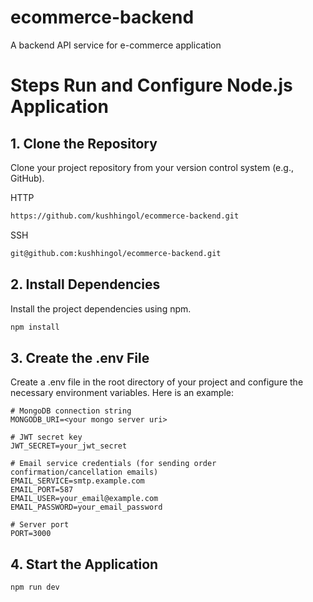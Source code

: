# ecommerce-backend

A backend API service for e-commerce application

# Steps Run and Configure Node.js Application

## 1. Clone the Repository

Clone your project repository from your version control system (e.g., GitHub).

HTTP

```BASH
https://github.com/kushhingol/ecommerce-backend.git
```

SSH

```BASH
git@github.com:kushhingol/ecommerce-backend.git
```

## 2. Install Dependencies

Install the project dependencies using npm.

```BASH
npm install
```

## 3. Create the .env File

Create a .env file in the root directory of your project and configure the necessary environment variables. Here is an example:

```env
# MongoDB connection string
MONGODB_URI=<your mongo server uri>

# JWT secret key
JWT_SECRET=your_jwt_secret

# Email service credentials (for sending order confirmation/cancellation emails)
EMAIL_SERVICE=smtp.example.com
EMAIL_PORT=587
EMAIL_USER=your_email@example.com
EMAIL_PASSWORD=your_email_password

# Server port
PORT=3000
```

## 4. Start the Application

```BASH
npm run dev
```
